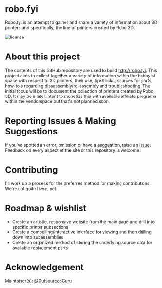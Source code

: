 # robo.fyi
Robo.fyi is an attempt to gather and share a variety of information about 3D printers and specifically, the line of printers created by Robo 3D.

![license](https://user-images.githubusercontent.com/15971213/30174915-8583b93c-93b1-11e7-8539-fae08f202d66.png)

# About this project
The contents of this GitHub repository are used to build http://robo.fyi.
This project aims to collect together a variety of information within the hobbyist space with respect to 3D printers, their use, tips/tricks, sources for parts, how-to's regarding dissassembly/re-assembly and troubleshooting. The initial focus will be to document the collection of printers created by Robo 3D. It may be a later intent to monetize this with available affiliate programs within the vendorspace but that's not planned soon.

# Reporting Issues & Making Suggestions
If you've spotted an error, omission or have a suggestion, raise an [issue](https://github.com/OutsourcedGuru/robo.fyi/issues). Feedback on every aspect of the site or this repository is welcome.

# Contributing
I'll work up a process for the preferred method for making contributions. We're not quite there, yet.

# Roadmap & wishlist
* Create an artistic, responsive website from the main page and drill into specific printer subsections
* Create a compelling/interactive interface for viewing and then drilling down into subassemblies
* Create an organized method of storing the underlying source data for available replacement parts

# Acknowledgement
Maintainer(s): [@OutsourcedGuru](https://github.com/OutsourcedGuru)
